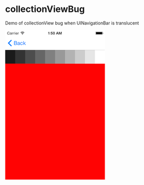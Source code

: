 # collectionViewBug
Demo of collectionView bug when UINavigationBar is translucent


<img src = "https://github.com/foundry/collectionViewBug/blob/master/screendumps/good.png">
